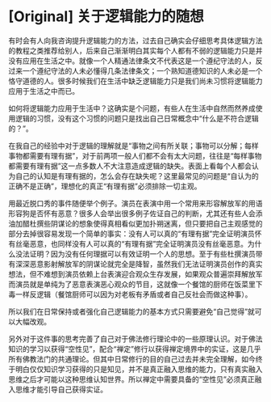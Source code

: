 # [Original] 关于逻辑能力的随想


有时会有人向我咨询提升逻辑能力的方法，过去自己确实会仔细思考具体逻辑方法的教程之类推荐给别人，后来自己渐渐明白其实每个人都有不弱的逻辑能力只是并没有应用在生活之中。就像一个人精通法律条文不代表这是一个遵纪守法的人，反过来一个遵纪守法的人未必懂得几条法律条文；一个熟知道德知识的人未必是一个恪守道德的人。很多时候我们在生活中缺乏逻辑能力只是我们尚未习惯将逻辑能力应用于生活之中而已。

如何将逻辑能力应用于生活中？这确实是个问题，有些人在生活中自然而然养成使用逻辑的习惯，没有这个习惯的问题只是找出自己日常概念中“什么是不符合逻辑的？”。

在我自己的经验中对于逻辑的理解就是“事物之间有所关联；事物可以分解；每样事物都需要有理有据”，对于前两项一般人们都不会有太大问题，往往是“每样事物都需要有理有据”这一点多数人不大注意造成逻辑的缺失。表面上看每个人都会认为自己的认知是有理有据的，怎么会存在缺失呢？这里最常见的问题是“自认为的正确不是正确”，理想化的真正“有理有据”必须排除一切主观。

用最近脱口秀的事件随便举个例子。演员在表演中用一个常用来形容解放军的用语形容狗是否怀有恶意？很多人会举出很多例子佐证自己的判断，尤其还有些人会添油加醋杜撰些阴谋论的想象使得真相看似更加扑朔迷离，但只要把自己主观感觉的部分去掉很容易发现一个简单的事实：没有人可以真的“有理有据”完全证明演员怀有丝毫恶意，也同样没有人可以真的“有理有据”完全证明演员没有丝毫恶意。为什么没法证明？因为没有任何理据可以有效证明一个人的思想。至于有些杜撰演员带有深深恶意影射解放军的阴谋论就完全是降智，虽然我们无法证明演员创作的真实想法，但不难想到演员依赖上台表演迎合观众生存发展，如果观众普遍崇拜解放军而演员就是单纯为了恶意表演恶心观众的节目，这就像一个餐馆的厨师在饭菜里下毒一样反逻辑（餐馆厨师可以因为对老板有矛盾或者自己反社会而做这种事）。

所以我们在日常保持或者强化自己逻辑能力的基本方式只需要避免“自己觉得”就可以大幅改观。

另外对于这件事的思考完善了自己对于佛法修行理论中的一些原理认识。对于佛法知识的学习以获得“空性见”，配合“禅定”修行以获得禅定境界中的实证，这是几乎所有佛教法门的共通理论。但其中日常修行的目的自己过去并未完全理解，如今终于明白仅仅知识学习获得的只是知见，并不是真正融入思维的能力，只有真实融入思维之后才可能以这种思维认知世界。所以禅定中需要具备的“空性见”必须真正融入思维才能引导自己获得实证。

